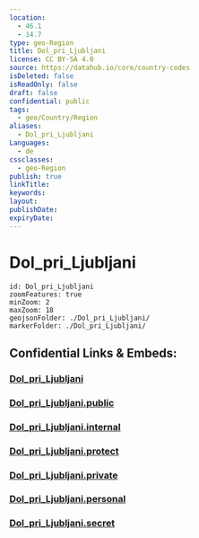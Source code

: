 ```yaml
---
location:
  - 46.1
  - 14.7
type: geo-Region
title: Dol_pri_Ljubljani
license: CC BY-SA 4.0
source: https://datahub.io/core/country-codes
isDeleted: false
isReadOnly: false
draft: false
confidential: public
tags:
  - geo/Country/Region
aliases:
  - Dol_pri_Ljubljani
Languages:
  - de
cssclasses:
  - geo-Region
publish: true
linkTitle:
keywords:
layout:
publishDate:
expiryDate:
---
```


# Dol_pri_Ljubljani

```leaflet
id: Dol_pri_Ljubljani
zoomFeatures: true 
minZoom: 2 
maxZoom: 18
geojsonFolder: ./Dol_pri_Ljubljani/
markerFolder: ./Dol_pri_Ljubljani/
```


## Confidential Links & Embeds: 

### [Dol_pri_Ljubljani](/_Standards/Earth/Continent/Europe/Europe~Central/Slovenia/Regions~Slovenia/Osrednje_slovenska/counties~Osrednjeslovenska/Dol_pri_Ljubljani.md) 

### [Dol_pri_Ljubljani.public](/_public/Earth/Continent/Europe/Europe~Central/Slovenia/Regions~Slovenia/Osrednje_slovenska/counties~Osrednjeslovenska/Dol_pri_Ljubljani.public.md) 

### [Dol_pri_Ljubljani.internal](/_internal/Earth/Continent/Europe/Europe~Central/Slovenia/Regions~Slovenia/Osrednje_slovenska/counties~Osrednjeslovenska/Dol_pri_Ljubljani.internal.md) 

### [Dol_pri_Ljubljani.protect](/_protect/Earth/Continent/Europe/Europe~Central/Slovenia/Regions~Slovenia/Osrednje_slovenska/counties~Osrednjeslovenska/Dol_pri_Ljubljani.protect.md) 

### [Dol_pri_Ljubljani.private](/_private/Earth/Continent/Europe/Europe~Central/Slovenia/Regions~Slovenia/Osrednje_slovenska/counties~Osrednjeslovenska/Dol_pri_Ljubljani.private.md) 

### [Dol_pri_Ljubljani.personal](/_personal/Earth/Continent/Europe/Europe~Central/Slovenia/Regions~Slovenia/Osrednje_slovenska/counties~Osrednjeslovenska/Dol_pri_Ljubljani.personal.md) 

### [Dol_pri_Ljubljani.secret](/_secret/Earth/Continent/Europe/Europe~Central/Slovenia/Regions~Slovenia/Osrednje_slovenska/counties~Osrednjeslovenska/Dol_pri_Ljubljani.secret.md)

